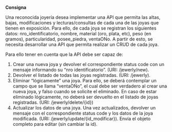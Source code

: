 **Consigna**

Una reconocida joyería desea implementar una API que permita las altas, bajas, modificaciones y lecturas/consultas de cada una de las joyas que tienen en exposición. Para ello, de cada joya se registran los siguientes datos: nro_identificatorio, nombre, material (oro, plata, etc), peso (en gramos), particularidad, posee_piedra, ventaONo.
A partir de esto, se necesita desarrollar una API que permita realizar un CRUD de cada joya. 

Para ello tener en cuenta que la API debe ser capaz de:

1. Crear una nueva joya y devolver el correspondiente status code con un mensaje informando su “nro 
identificatorio”. (URI: /jewerly/new).
2. Devolver el listado de todas las joyas registradas. (URI: /jewerly).
3. Eliminar “lógicamente” una joya. Para ello, se deberá contemplar un campo que se llama “ventaONo”, el 
   cual debe ser verdadero al crear una nueva joya, y falso cuando se solicite el eliminado. En caso de estar eliminado lógicamente, no deberá ser devuelto en el listado de joyas registradas. (URI: /jewerly/delete/{id})
4. Actualizar los datos de una joya. Una vez actualizados, devolver un mensaje con el correspondiente status 
   code y los datos de la joya modificada. (URI: /jewerly/update/{id_modificar}). Envía el objeto completo para editar (sin cambiar la id).

